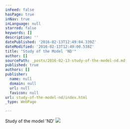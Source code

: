 ```yaml
---
inFeed: false
hasPage: true
inNav: true
inLanguage: null
starred: false
keywords: []
description: ''
datePublished: '2016-02-13T12:49:04.339Z'
dateModified: '2016-02-13T12:49:00.538Z'
title: "Study of the Model 'ND'"
author: []
sourcePath: _posts/2016-02-13-study-of-the-model-nd.md
published: true
authors: []
publisher:
  name: null
  domain: null
  url: null
  favicon: null
url: study-of-the-model-nd/index.html
_type: WebPage

---
```

Study of the model 'ND'
![](https://s3-us-west-2.amazonaws.com/the-grid-img/p/0fc08c1bfa4a52671f6e3b945467a0c7d559863c.jpg)